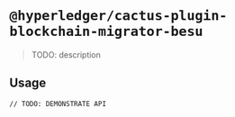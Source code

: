 # `@hyperledger/cactus-plugin-blockchain-migrator-besu`

> TODO: description

## Usage

```
// TODO: DEMONSTRATE API
```
